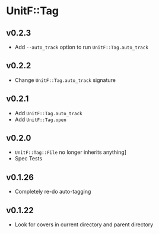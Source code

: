 # UnitF::Tag

## v0.2.3
- Add `--auto_track` option to run `UnitF::Tag.auto_track`

## v0.2.2
- Change `UnitF::Tag.auto_track` signature

## v0.2.1
- Add `UnitF::Tag.auto_track`
- Add `UnitF::Tag.open`

## v0.2.0
- `UnitF::Tag::File` no longer inherits anything]
- Spec Tests

## v0.1.26
- Completely re-do auto-tagging

## v0.1.22
- Look for covers in current directory and parent directory
